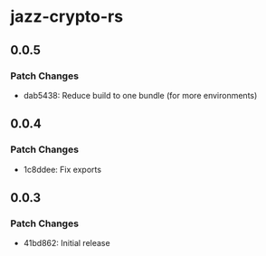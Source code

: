 # jazz-crypto-rs

## 0.0.5

### Patch Changes

- dab5438: Reduce build to one bundle (for more environments)

## 0.0.4

### Patch Changes

- 1c8ddee: Fix exports

## 0.0.3

### Patch Changes

- 41bd862: Initial release
